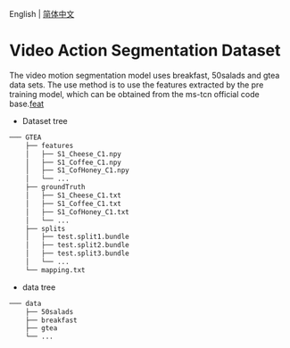 English | [简体中文](../../zh-CN/dataset/SegmentationDataset.md)

# Video Action Segmentation Dataset

The video motion segmentation model uses breakfast, 50salads and gtea data sets. The use method is to use the features extracted by the pre training model, which can be obtained from the ms-tcn official code base.[feat](https://zenodo.org/record/3625992#.Xiv9jGhKhPY)

- Dataset tree
```txt
─── GTEA
    ├── features
    │   ├── S1_Cheese_C1.npy
    │   ├── S1_Coffee_C1.npy
    │   ├── S1_CofHoney_C1.npy
    │   └── ...
    ├── groundTruth
    │   ├── S1_Cheese_C1.txt
    │   ├── S1_Coffee_C1.txt
    │   ├── S1_CofHoney_C1.txt
    │   └── ...
    ├── splits
    │   ├── test.split1.bundle
    │   ├── test.split2.bundle
    │   ├── test.split3.bundle
    │   └── ...
    └── mapping.txt
```

- data tree
```txt
─── data
    ├── 50salads
    ├── breakfast
    ├── gtea
    └── ...
```
